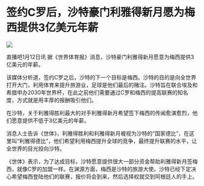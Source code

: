 # 签约C罗后，沙特豪门利雅得新月愿为梅西提供3亿美元年薪

![](https://inews.gtimg.com/newsapp_bt/0/15607033125/1000)

直播吧1月12日讯 据《世界体育报》消息，沙特豪门利雅得新月愿意为梅西提供3亿美元的年薪。

该媒体分析道，签约C罗之后，沙特的下一个目标是梅西。沙特的目的是向全世界打开大门，利用体育来提升旅游业，足球是他们最后的赌注。沙特旨在联合埃及和希腊申办2030年世界杯，在此之前他们需要通过C罗和梅西的提高联赛的知名度，方式就是用丰厚的报酬吸引他们。

在沙特，关于利雅得胜利最大的对手利雅得新月希望签下梅西的传闻愈演愈烈，他们愿意提供不低于3亿美元的年薪。

消息人士告诉《世体》，利雅得胜利和利雅得新月被视为沙特的“国家德比”，在这里叫“利雅得德比”，他们希望利用梅西提升全球的竞争，最终提升联赛的水平，让全世界的目光投向沙特。

《世体》表示，为了达成目标，沙特愿意提供很大一部分资金帮助利雅得新月签梅西，就像C罗的加盟一样。在渊源方面，梅西是沙特的旅游大使。沙特已经下定决心希望梅西登陆他们的联赛，报价将会到来，然后选择权就交到阿根廷人的手上。

